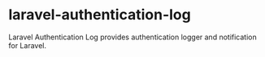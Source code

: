 # laravel-authentication-log
Laravel Authentication Log provides authentication logger and notification for Laravel.
